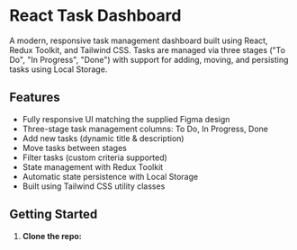 # React Task Dashboard

A modern, responsive task management dashboard built using React, Redux Toolkit, and Tailwind CSS. Tasks are managed via three stages ("To Do", "In Progress", "Done") with support for adding, moving, and persisting tasks using Local Storage.

## Features

- Fully responsive UI matching the supplied Figma design
- Three-stage task management columns: To Do, In Progress, Done
- Add new tasks (dynamic title & description)
- Move tasks between stages
- Filter tasks (custom criteria supported)
- State management with Redux Toolkit
- Automatic state persistence with Local Storage
- Built using Tailwind CSS utility classes


## Getting Started

1. **Clone the repo:**


